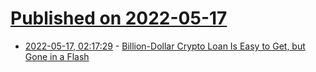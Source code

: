 # [Published on 2022-05-17](index.md)

* [2022-05-17, 02:17:29](https://news.ycombinator.com/item?id=31405366) - [Billion-Dollar Crypto Loan Is Easy to Get, but Gone in a Flash](https://www.wsj.com/articles/this-billion-dollar-crypto-loan-is-easy-to-get-but-gone-in-a-flash-11651985089)
